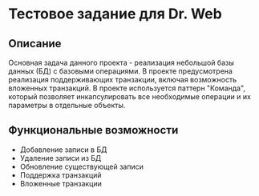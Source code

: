 # Тестовое задание для Dr. Web

## Описание

Основная задача данного проекта - реализация небольшой базы данных (БД) с базовыми операциями. В проекте предусмотрена реализация поддерживающих транзакции, включая возможность вложенных транзакций. В проекте используется паттерн "Команда", который позволяет инкапсулировать все необходимые операции и их параметры в отдельные объекты.

## Функциональные возможности

- Добавление записи в БД
- Удаление записи из БД
- Обновление существующей записи
- Поддержка транзакций 
- Вложенные транзакции
